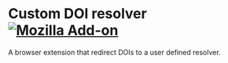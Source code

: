 # Custom DOI resolver [![Mozilla Add-on](https://img.shields.io/amo/v/custom-doi-resolver)](https://addons.mozilla.org/firefox/addon/custom-doi-resolver)
A browser extension that redirect DOIs to a user defined resolver.

